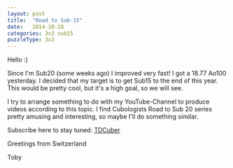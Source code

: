 ```yaml
---
layout: post
title:  "Road to Sub-15"
date:   2014-10-28
categories: 3x3 sub15
puzzleType: 3x3
---
```

Hello :)

Since I'm Sub20 (some weeks ago) I improved very fast! I got a 18.77 Ao100 yesterday.
I decided that my target is to get Sub15 to the end of this year. This would be pretty cool, but it's a high goal, so we will see.

I try to arrange something to do with my YouTube-Channel to produce videos according to this topic.
I find Cubologists Road to Sub 20 series pretty amusing and interesting, so maybe I'll do something similar.

Subscribe here to stay tuned: [TDCuber](www.youtube.com/subscription_center?add_user=TDCube)

Greetings from Switzerland

Toby